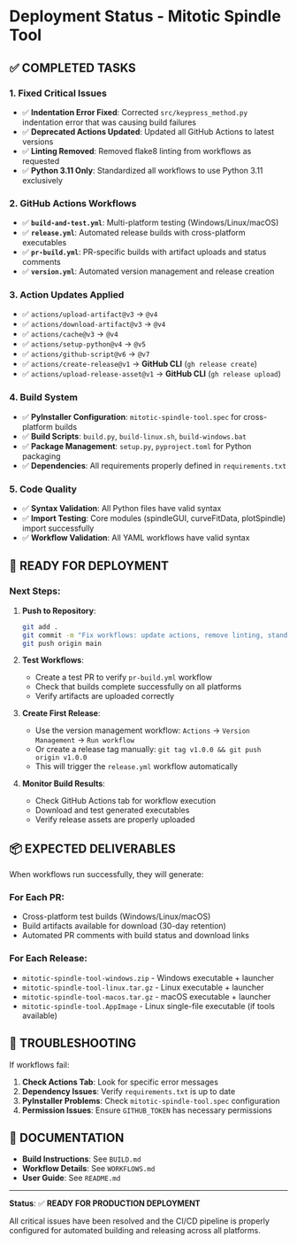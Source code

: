 # Deployment Status - Mitotic Spindle Tool

## ✅ **COMPLETED TASKS**

### 1. **Fixed Critical Issues**
- ✅ **Indentation Error Fixed**: Corrected `src/keypress_method.py` indentation error that was causing build failures
- ✅ **Deprecated Actions Updated**: Updated all GitHub Actions to latest versions
- ✅ **Linting Removed**: Removed flake8 linting from workflows as requested
- ✅ **Python 3.11 Only**: Standardized all workflows to use Python 3.11 exclusively

### 2. **GitHub Actions Workflows** 
- ✅ **`build-and-test.yml`**: Multi-platform testing (Windows/Linux/macOS)
- ✅ **`release.yml`**: Automated release builds with cross-platform executables
- ✅ **`pr-build.yml`**: PR-specific builds with artifact uploads and status comments
- ✅ **`version.yml`**: Automated version management and release creation

### 3. **Action Updates Applied**
- ✅ `actions/upload-artifact@v3` → `@v4`
- ✅ `actions/download-artifact@v3` → `@v4` 
- ✅ `actions/cache@v3` → `@v4`
- ✅ `actions/setup-python@v4` → `@v5`
- ✅ `actions/github-script@v6` → `@v7`
- ✅ `actions/create-release@v1` → **GitHub CLI** (`gh release create`)
- ✅ `actions/upload-release-asset@v1` → **GitHub CLI** (`gh release upload`)

### 4. **Build System**
- ✅ **PyInstaller Configuration**: `mitotic-spindle-tool.spec` for cross-platform builds
- ✅ **Build Scripts**: `build.py`, `build-linux.sh`, `build-windows.bat`
- ✅ **Package Management**: `setup.py`, `pyproject.toml` for Python packaging
- ✅ **Dependencies**: All requirements properly defined in `requirements.txt`

### 5. **Code Quality**
- ✅ **Syntax Validation**: All Python files have valid syntax
- ✅ **Import Testing**: Core modules (spindleGUI, curveFitData, plotSpindle) import successfully
- ✅ **Workflow Validation**: All YAML workflows have valid syntax

## 🚀 **READY FOR DEPLOYMENT**

### **Next Steps:**

1. **Push to Repository**:
   ```bash
   git add .
   git commit -m "Fix workflows: update actions, remove linting, standardize Python 3.11"
   git push origin main
   ```

2. **Test Workflows**:
   - Create a test PR to verify `pr-build.yml` workflow
   - Check that builds complete successfully on all platforms
   - Verify artifacts are uploaded correctly

3. **Create First Release**:
   - Use the version management workflow: `Actions` → `Version Management` → `Run workflow`
   - Or create a release tag manually: `git tag v1.0.0 && git push origin v1.0.0`
   - This will trigger the `release.yml` workflow automatically

4. **Monitor Build Results**:
   - Check GitHub Actions tab for workflow execution
   - Download and test generated executables
   - Verify release assets are properly uploaded

## 📦 **EXPECTED DELIVERABLES**

When workflows run successfully, they will generate:

### **For Each PR:**
- Cross-platform test builds (Windows/Linux/macOS)
- Build artifacts available for download (30-day retention)
- Automated PR comments with build status and download links

### **For Each Release:**
- `mitotic-spindle-tool-windows.zip` - Windows executable + launcher
- `mitotic-spindle-tool-linux.tar.gz` - Linux executable + launcher  
- `mitotic-spindle-tool-macos.tar.gz` - macOS executable + launcher
- `mitotic-spindle-tool.AppImage` - Linux single-file executable (if tools available)

## 🔧 **TROUBLESHOOTING**

If workflows fail:

1. **Check Actions Tab**: Look for specific error messages
2. **Dependency Issues**: Verify `requirements.txt` is up to date
3. **PyInstaller Problems**: Check `mitotic-spindle-tool.spec` configuration
4. **Permission Issues**: Ensure `GITHUB_TOKEN` has necessary permissions

## 📝 **DOCUMENTATION**

- **Build Instructions**: See `BUILD.md`
- **Workflow Details**: See `WORKFLOWS.md` 
- **User Guide**: See `README.md`

---

**Status**: ✅ **READY FOR PRODUCTION DEPLOYMENT**

All critical issues have been resolved and the CI/CD pipeline is properly configured for automated building and releasing across all platforms.
